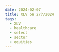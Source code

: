 ```yaml
---
date: 2024-02-07
title: XLV on 2/7/2024
tags: 
  - XLV
  - healthcare
  - select
  - sector
  - equities
---
```

<div class="post">
<snapshot-grid 
    :reports="['2024/02/06/CTA/XLV', '2024/02/07/CTA/XLV', '2024/02/07/MTP/XLV']"
    chart="2024/02/07/Chart/XLV"
/>
<p>

</p>
<p>

</p>
</div>